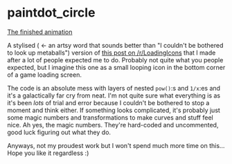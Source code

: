 # paintdot_circle
[The finished animation](https://imgur.com/a/bwkjw9J)

A stylised ( <- an artsy word that sounds better than "I couldn't be bothered to look up metaballs") version of [this post on /r/LoadingIcons](https://www.reddit.com/r/LoadingIcons/comments/hgmfmb/this_would_make_a_great_loading_icon/) that I made after a lot of people expected me to do. Probably not quite what you people expected, but I imagine this one as a small looping icon in the bottom corner of a game loading screen. 

The code is an absolute mess with layers of nested `pow()`:s and `1/x`:es and it's a galactically far cry from neat. I'm not quite sure what everything is as it's been *lots* of trial and error because I couldn't be bothered to stop a moment and think either. If something looks complicated, it's probably just some magic numbers and transformations to make curves and stuff feel nice. Ah yes, the magic numbers. They're hard-coded and uncommented, good luck figuring out what they do.

Anyways, not my proudest work but I won't spend much more time on this... Hope you like it regardless :)
